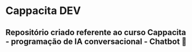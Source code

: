 # Cappacita DEV

## Repositório criado referente ao curso Cappacita - programação de IA conversacional - Chatbot 🤖



